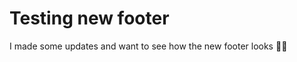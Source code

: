 <!--
repository: https://github.com/philip-gai/announcement-drafter-demo
category: announcements
-->

<!-- This is the post title -->
# Testing new footer

I made some updates and want to see how the new footer looks 👍🏼
